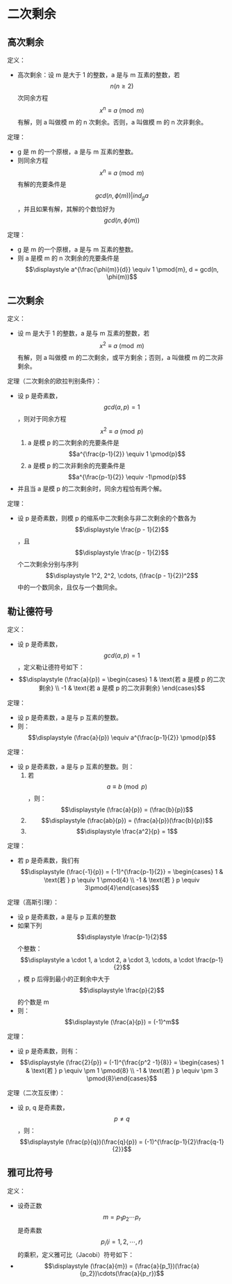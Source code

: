 # 二次剩余

## 高次剩余

定义：

- 高次剩余：设 m 是大于 1 的整数，a 是与 m 互素的整数，若 $$n (n \ge 2)$$ 次同余方程 $$x^n \equiv a \pmod{m}$$ 有解，则 a 叫做模 m 的 n 次剩余。否则，a 叫做模 m 的 n 次非剩余。

定理：

- g 是 m 的一个原根，a 是与 m 互素的整数。
- 则同余方程 $$x^n \equiv a \pmod{m}$$ 有解的充要条件是 $$gcd(n, \phi(m)) | ind_g a$$，并且如果有解，其解的个数恰好为 $$gcd(n, \phi(m))$$

定理：

- g 是 m 的一个原根，a 是与 m 互素的整数。
- 则 a 是模 m 的 n 次剩余的充要条件是 $$\displaystyle a^{\frac{\phi(m)}{d}} \equiv 1 \pmod{m}, d = gcd(n, \phi(m))$$

## 二次剩余

定义：

- 设 m 是大于 1 的整数，a 是与 m 互素的整数，若 $$x^2 \equiv a \pmod{m}$$ 有解，则 a 叫做模 m 的二次剩余，或平方剩余；否则，a 叫做模 m 的二次非剩余。

定理（二次剩余的欧拉判别条件）：

- 设 p 是奇素数，$$gcd(a, p) = 1$$，则对于同余方程 $$x^2 \equiv a \pmod{p}$$
  1. a 是模 p 的二次剩余的充要条件是 $$a^{\frac{p-1}{2}} \equiv 1 \pmod{p}$$
  2. a 是模 p 的二次非剩余的充要条件是 $$a^{\frac{p-1}{2}} \equiv -1\pmod{p}$$
- 并且当 a 是模 p 的二次剩余时，同余方程恰有两个解。

定理：

- 设 p 是奇素数，则模 p 的缩系中二次剩余与非二次剩余的个数各为 $$\displaystyle \frac{p - 1}{2}$$，且 $$\displaystyle \frac{p - 1}{2}$$ 个二次剩余分别与序列 $$\displaystyle 1^2, 2^2, \cdots, (\frac{p - 1}{2})^2$$ 中的一个数同余，且仅与一个数同余。

## 勒让德符号

定义：

- 设 p 是奇素数，$$gcd(a, p) = 1$$，定义勒让德符号如下：
- $$\displaystyle (\frac{a}{p}) = \begin{cases} 1 & \text{若 a 是模 p 的二次剩余} \\ -1 & \text{若 a 是模 p 的二次非剩余} \end{cases}$$

定理：

- 设 p 是奇素数，a 是与 p 互素的整数。
- 则：$$\displaystyle (\frac{a}{p}) \equiv a^{\frac{p-1}{2}} \pmod{p}$$

定理：

- 设 p 是奇素数，a 是与 p 互素的整数。则：
  1. 若 $$a \equiv b \pmod{p}$$，则：$$\displaystyle (\frac{a}{p}) = (\frac{b}{p})$$
  2. $$\displaystyle (\frac{ab}{p}) = (\frac{a}{p})(\frac{b}{p})$$
  3. $$\displaystyle \frac{a^2}{p} = 1$$

定理：

- 若 p 是奇素数，我们有 $$\displaystyle (\frac{-1}{p}) = (-1)^{\frac{p-1}{2}} = \begin{cases} 1 & \text{若 } p \equiv 1 \pmod{4} \\ -1 & \text{若 } p \equiv  3\pmod{4}\end{cases}$$

定理（高斯引理）：

- 设 p 是奇素数，a 是与 p 互素的整数
- 如果下列 $$\displaystyle \frac{p-1}{2}$$ 个整数：$$\displaystyle a \cdot 1, a \cdot 2, a \cdot 3, \cdots, a \cdot \frac{p-1}{2}$$，模 p 后得到最小的正剩余中大于 $$\displaystyle \frac{p}{2}$$ 的个数是 m
- 则：$$\displaystyle (\frac{a}{p}) = (-1)^m$$

定理：

- 设 p 是奇素数，则有：
- $$\displaystyle (\frac{2}{p}) = (-1)^{\frac{p^2 -1}{8}} = \begin{cases} 1 & \text{若 } p \equiv \pm 1 \pmod{8} \\ -1 & \text{若 } p \equiv \pm 3 \pmod{8}\end{cases}$$

定理（二次互反律）：

- 设 p, q 是奇素数，$$p \not= q​$$，则：$$\displaystyle (\frac{p}{q})(\frac{q}{p}) = (-1)^{\frac{p-1}{2}\frac{q-1}{2}}​$$

## 雅可比符号

定义：

- 设奇正数 $$m = p_1 p_2 \cdots p_r$$ 是奇素数 $$p_i (i = 1, 2, \cdots, r)$$ 的乘积，定义雅可比（Jacobi）符号如下：
- $$\displaystyle (\frac{a}{m}) = (\frac{a}{p_1})(\frac{a}{p_2})\cdots(\frac{a}{p_r})$$

